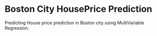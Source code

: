 # Boston City HousePrice Prediction

Predicting House price prediction in Boston city using MultiVariable Regression.
